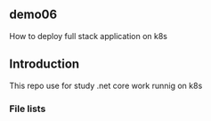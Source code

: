 ## demo06
How to deploy full stack application on k8s

## Introduction
This repo use for study .net core work runnig on k8s

### File lists
